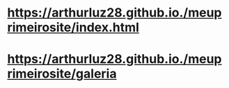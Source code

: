 # https://arthurluz28.github.io./meuprimeirosite/index.html
# https://arthurluz28.github.io./meuprimeirosite/galeria
